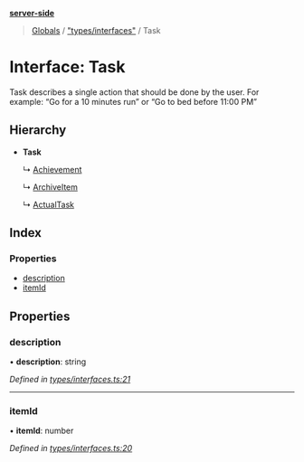 **[server-side](../README.md)**

> [Globals](../globals.md) / ["types/interfaces"](../modules/_types_interfaces_.md) / Task

# Interface: Task

Task describes a single action
that should be done by the user. For example: “Go for a 10
minutes run” or “Go to bed before 11:00 PM”

## Hierarchy

- **Task**

  ↳ [Achievement](_types_interfaces_.achievement.md)

  ↳ [ArchiveItem](_types_interfaces_.archiveitem.md)

  ↳ [ActualTask](_types_interfaces_.actualtask.md)

## Index

### Properties

- [description](_types_interfaces_.task.md#description)
- [itemId](_types_interfaces_.task.md#itemid)

## Properties

### description

• **description**: string

_Defined in [types/interfaces.ts:21](https://github.com/plaskontaras/jsmp/blob/bc6b3bd/server/src/types/interfaces.ts#L21)_

---

### itemId

• **itemId**: number

_Defined in [types/interfaces.ts:20](https://github.com/plaskontaras/jsmp/blob/bc6b3bd/server/src/types/interfaces.ts#L20)_
